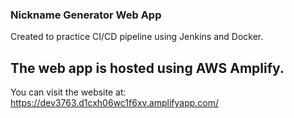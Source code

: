 ### Nickname Generator Web App

Created to practice CI/CD pipeline using Jenkins and Docker.

## The web app is hosted using AWS Amplify. 

You can visit the website at: https://dev3763.d1cxh06wc1f6xv.amplifyapp.com/

